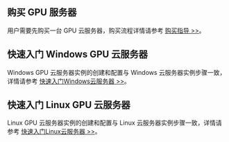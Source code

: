 ## 购买 GPU 服务器
用户需要先购买一台 GPU 云服务器，购买流程详情请参考 [购买指导 >>](http://tce.fsphere.cn/document/product/560/10407?!preview&lang=cn)。
## 快速入门 Windows GPU 云服务器
Windows GPU 云服务器实例的创建和配置与 Windows 云服务器实例步骤一致，详情请参考 [快速入门Windows云服务器 >>](http://tce.fsphere.cn/document/product/213/2764#.E6.AD.A5.E9.AA.A4.E5.9B.9B.EF.BC.9A.E6.A0.BC.E5.BC.8F.E5.8C.96.E4.B8.8E.E5.88.86.E5.8C.BA.E6.95.B0.E6.8D.AE.E7.9B.98)。
## 快速入门 Linux GPU 云服务器
Linux GPU 云服务器实例的创建和配置与 Linux 云服务器实例步骤一致，详情请参考 [快速入门Linux云服务器 >>](http://tce.fsphere.cn/document/product/213/2936#.E6.AD.A5.E9.AA.A4.E5.9B.9B.EF.BC.9A.E5.88.86.E5.8C.BA.E4.B8.8E.E6.A0.BC.E5.BC.8F.E5.8C.96.E6.95.B0.E6.8D.AE.E7.9B.98)。